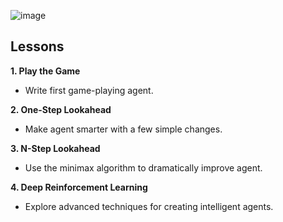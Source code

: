 ![image](https://github.com/bromotdi/kaggle-courses/assets/80320446/2a4cbf51-444f-44a7-86fe-6c7423dc8b5a)

## Lessons

**1. Play the Game**

- Write first game-playing agent.

**2. One-Step Lookahead**

- Make agent smarter with a few simple changes.

**3. N-Step Lookahead**

- Use the minimax algorithm to dramatically improve agent.

**4. Deep Reinforcement Learning**

- Explore advanced techniques for creating intelligent agents.
